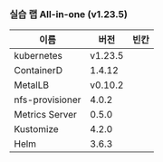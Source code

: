 ### 실습 랩 All-in-one (v1.23.5)

이름              | 버전     |   빈칸
----            | ----    | ----
kubernetes      | v1.23.5 |
ContainerD      | 1.4.12  |
MetalLB         | v0.10.2 |
nfs-provisioner | 4.0.2   |
Metrics Server  | 0.5.0   |
Kustomize       | 4.2.0   |
Helm            | 3.6.3   |
